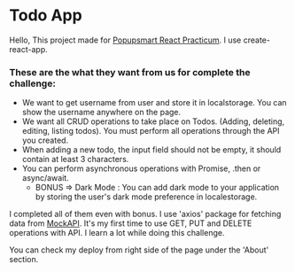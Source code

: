 # Todo App

Hello,
This project made for [Popupsmart React Practicum](https://www.patika.dev/bootcamp/popupsmart-react-practicum). I use create-react-app.

### These are the what they want from us for complete the challenge:

- We want to get username from user and store it in localstorage. You can show the username anywhere on the page.
- We want all CRUD operations to take place on Todos. (Adding, deleting, editing, listing todos). You must perform all operations through the API you created.
- When adding a new todo, the input field should not be empty, it should contain at least 3 characters.
- You can perform asynchronous operations with Promise, .then or async/await.
  - BONUS => Dark Mode : You can add dark mode to your application by storing the user's dark mode preference in localestorage.

I completed all of them even with bonus.
I use 'axios' package for fetching data from [MockAPI](https://mockapi.io/).
It's my first time to use GET, PUT and DELETE operations with API. I learn a lot while doing this challenge.

You can check my deploy from right side of the page under the 'About' section.